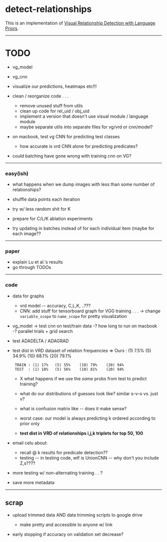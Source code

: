 # detect-relationships

This is an implementation of [Visual Relationship Detection with Language Priors](http://cs.stanford.edu/people/ranjaykrishna/vrd/).




---
# TODO

- vg_model
- vg_cnn
- visualize our predictions, heatmaps etc!!!


- clean / reorganize code . . .
    - remove unused stuff from utils
    - clean up code for rel_uid / obj_uid
    - implement a version that doesn't use visual module / language module 
    - maybe separate utils into separate files for vg/vrd or cnn/model?


- on macbook, test vg CNN for predicting test classes
    - how accurate is vrd CNN alone for predicting predicates?


- could batching have gone wrong with training cnn on VG?



---
### easy(ish)

- what happens when we dump images with less than some number of relationships?

- shuffle data points each iteration

- try w/ less random shit for K

- prepare for C/L/K ablation experiments

- try updating in batches instead of for each individual item (maybe for each image??











---
### paper

- explain Lu et al.'s results
- go through TODOs




---
### code

- data for graphs
    - vrd model -- accuracy, C,L,K, ..???
    - CNN: add stuff for tensorboard graph for VGG training . . .
        -> change `variable_scope` to `name_scope` for pretty visualization


- vg_model
    -> test cnn on test/train data
    -? how long to run on macbook
    -? parallel trials + grid search


- test ADADELTA / ADAGRAD




- test dist in VRD dataset of relation frequencies
    => Ours  : (1) 7.5%  (5) 34.9%  (10) 68.1%  (20) 79.1%
   
       TRAIN : (1) 17%   (5) 55%    (10) 79%    (20) 94%
       TEST  : (1) 18%   (5) 56%    (10) 81%    (20) 94%

 
    * X  what happens if we use the *same* probs from test to predict training?
    * what do our distributions of guesses look like? similar s-v-o vs. just v?
    * what is confusion matrix like -- does it make sense?
    * worst case: our model is always predicting k ordered according to prior only 

    * **test dist in VRD of relationships i,j,k triplets  for top 50, 100**




- email celu about:
    * recall @ k  results for predicate detection??  
    * testing -- in testing code, wtf is UnionCNN  --  why don't you include Z,s????


- more testing w/ non-alternating training . . ?

- save more metadata


























---
## scrap


- upload trimmed data AND data trimming scripts to google drive
    * make pretty and accessible to anyone w/ link

- early stopping if accuracy on validation set decrease?








